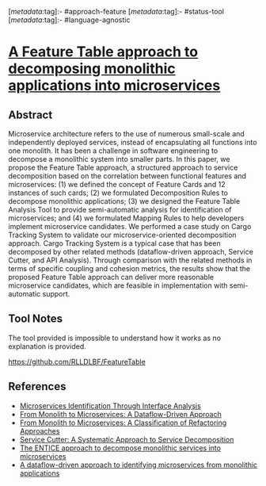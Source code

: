 <!-- deno-fmt-ignore-start -->

[_metadata_:tag]:- #approach-feature
[_metadata_:tag]:- #status-tool
[_metadata_:tag]:- #language-agnostic

<!-- deno-fmt-ignore-end -->

# [A Feature Table approach to decomposing monolithic applications into microservices](https://doi.org/10.1145/3457913.3457939)

## Abstract

Microservice architecture refers to the use of numerous small-scale and
independently deployed services, instead of encapsulating all functions into one
monolith. It has been a challenge in software engineering to decompose a
monolithic system into smaller parts. In this paper, we propose the Feature
Table approach, a structured approach to service decomposition based on the
correlation between functional features and microservices: (1) we defined the
concept of Feature Cards and 12 instances of such cards; (2) we formulated
Decomposition Rules to decompose monolithic applications; (3) we designed the
Feature Table Analysis Tool to provide semi-automatic analysis for
identification of microservices; and (4) we formulated Mapping Rules to help
developers implement microservice candidates. We performed a case study on Cargo
Tracking System to validate our microservice-oriented decomposition approach.
Cargo Tracking System is a typical case that has been decomposed by other
related methods (dataflow-driven approach, Service Cutter, and API Analysis).
Through comparison with the related methods in terms of specific coupling and
cohesion metrics, the results show that the proposed Feature Table approach can
deliver more reasonable microservice candidates, which are feasible in
implementation with semi-automatic support.

## Tool Notes

The tool provided is impossible to understand how it works as no explanation is
provided.

https://github.com/RLLDLBF/FeatureTable

## References

- [Microservices Identification Through Interface Analysis](./microservices-identification-through-interface-analysis.md)
- [From Monolith to Microservices: A Dataflow-Driven Approach](./from-monolith-to-microservices-a-dataflow-driven-approach.md)
- [From Monolith to Microservices: A Classification of Refactoring Approaches](./from-monolith-to-microservices-a-classification-of-refactoring-approaches.md)
- [Service Cutter: A Systematic Approach to Service Decomposition](./service-cutter-a-systematic-approach-to-service-decomposition.md)
- [The ENTICE approach to decompose monolithic services into microservices](./the-entice-approach-to-decompose-monolithic-services-into-microservices.md)
- [A dataflow-driven approach to identifying microservices from monolithic applications](./a-dataflow-driven-approach-to-identifying-microservices-from-monolithic-applications.md)
